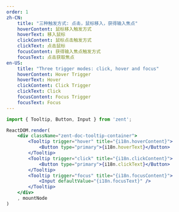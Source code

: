 ```yaml
---
order: 1
zh-CN:
	title: "三种触发方式: 点击，鼠标移入，获得输入焦点"
	hoverContent: 鼠标移入触发方式
	hoverText: 移入鼠标
	clickContent: 鼠标点击触发方式
	clickText: 点击鼠标
	focusContent: 获得输入焦点触发方式
	focusText: 点击获取焦点
en-US:
	title: "Three trigger modes: click, hover and focus"
	hoverContent: Hover Trigger
	hoverText: Hover
	clickContent: Click Trigger
	clickText: Click
	focusContent: Focus Trigger
	focusText: Focus
---
```


```jsx
import { Tooltip, Button, Input } from 'zent';

ReactDOM.render(
	<div className="zent-doc-tooltip-container">
		<Tooltip trigger="hover" title="{i18n.hoverContent}">
			<Button type="primary">{i18n.hoverText}</Button>
		</Tooltip>
		<Tooltip trigger="click" title="{i18n.clickContent}">
			<Button type="primary">{i18n.clickText}</Button>
		</Tooltip>
		<Tooltip trigger="focus" title="{i18n.focusContent}">
			<Input defaultValue="{i18n.focusText}" />
		</Tooltip>
	</div>
	, mountNode
)
```

<style>
	.zent-doc-tooltip-container {
	    display: flex;
        justify-content: center;
		.zent-tooltip-wrapper {
			margin-right: 10px;
		}

		.zent-doc-tooltip-tag {
			border: 1px solid #e5e5e5;
			border-radius: 20%;
			padding: 3px;
			font-size: 12px;
			cursor: default;
		}
	}
</style>
